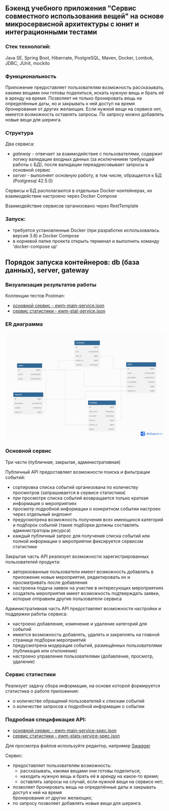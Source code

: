 ## Бэкенд учебного приложения "Сервис совместного использования вещей" на основе микросервисной архитектуры с юнит и интеграционными тестами

### Стек технологий:
Java SE, Spring Boot, Hibernate, PostgreSQL, Maven, Docker, Lombok, JDBC, JUnit, mockito

### Функциональность
Приложение предоставляет пользователям возможность рассказывать, какими вещами они готовы поделиться, искать нужную вещь и брать её в аренду на время.
Позволяет не только бронировать вещь на определённые даты, но и закрывать к ней доступ на время бронирования от других желающих.
Если нужной вещи на сервисе нет, имеется возможность оставлять запросы. По запросу можно добавлять новые вещи для шеринга.

### Структура
Два сервиса:
* *gateway* - отвечает за взаимодействие с пользователями, содержит логику валидации входных данных (за исключением требующей работы с БД), после валидации переадресовывает запросы в основной сервис
* *server* - выполняет основную работу, в том числе, обращается к БД (Postgresql 42.5.0)

Сервисы и БД располагаются в отдельных Docker-контейнерах, их взаимодействие настроено через Docker Compose

Взаимодействие сервисов организовано через RestTemplate

### Запуск:
* требуется установленные Docker (при разработке использовалась версия 3.8) и Docker Compose
* в корневой папке проекта открыть терминал и выполнить команду 'docker-compose up'

Порядок запуска контейнеров: db (база данных), server, gateway
---
### Визуализация результатов работы
Коллекции тестов Postman:
* [основной сервис - ewm-main-service.json](https://github.com/Evgeny2835/Explore-with-me/blob/main/postman/ewm-main-service.json)
* [сервис статистики - ewm-stat-service.json](https://github.com/Evgeny2835/Explore-with-me/blob/main/postman/ewm-stat-service.json)

### ER диаграмма

![ER_diagram](ER_diagram.png)

### Основной сервис
Три части (публичная, закрытая, административная)

Публичный API предоставляет возможности поиска и фильтрации событий:
* сортировка списка событий организована по количеству просмотров (запрашивается в сервисе статистики)
* при просмотре списка событий возвращается только краткая информация о мероприятиях
* просмотр подробной информации о конкретном событии настроен через отдельный эндпоинт
* предусмотрена возможность получения всех имеющихся категорий и подборок событий (такие подборки должны составлять
  администраторы ресурса)
* каждый публичный запрос для получения списка событий или полной информации о мероприятии фиксируется
  сервисом статистики

Закрытая часть API реализует возможности зарегистрированных пользователей продукта:
* авторизованные пользователи имеют возможность добавлять в приложение новые мероприятия, редактировать их и
  просматривать после добавления
* настроена подача заявок на участие в интересующих мероприятиях
* создатель мероприятия имеет возможность подтверждать заявки, которые отправили другие пользователи сервиса

Административная часть API предоставляет возможности настройки и поддержки работы сервиса:
* настроено добавление, изменение и удаление категорий для событий
* имеется возможность добавлять, удалять и закреплять на главной странице подборки мероприятий
* предусмотрена модерация событий, размещённых пользователями (публикация или отклонение)
* настроено управление пользователями (добавление, просмотр, удаление)

### Сервис статистики
Реализует задачу сбора информации, на основе которой формируется статистика о работе приложения:
* о количестве обращений пользователей к спискам событий
* о количестве запросов к подробной информации о событии

### Подробная спецификация API:
* [основной сервис - ewm-main-service-spec.json](https://github.com/Evgeny2835/Explore-with-me/blob/main/ewm-main-service-spec.json)
* [сервис статистики - ewm-stats-service-spec.json](https://github.com/Evgeny2835/Explore-with-me/blob/main/ewm-stats-service-spec.json)

Для просмотра файлов используйте редактор, например [Swagger](https://editor-next.swagger.io/)



Сервис:
* предоставляет пользователям возможность:<br />
    * рассказывать, какими вещами они готовы поделиться;<br />
    * находить нужную вещь и брать её в аренду на какое-то время;<br />
    * оставлять запросы на случай, если нужной вещи на сервисе нет;<br />
* позволяет бронировать вещь на определённые даты и закрывать доступ к ней на время<br />
  бронирования от других желающих;<br />
* по запросу позволяет добавлять новые вещи для шеринга.<br />


